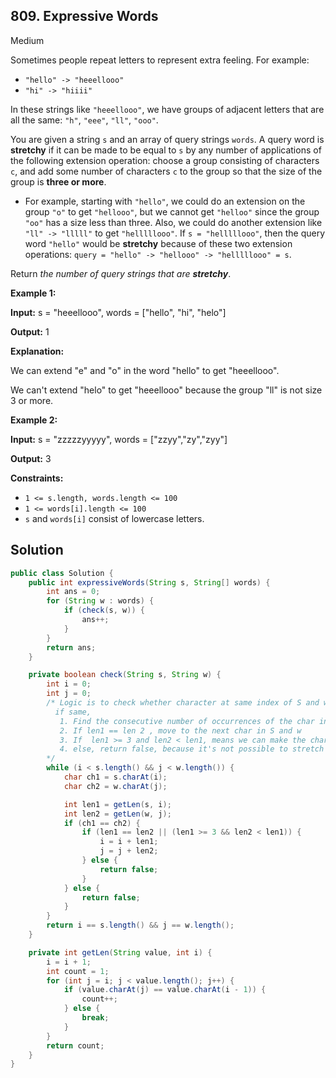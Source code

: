 ## 809\. Expressive Words

Medium

Sometimes people repeat letters to represent extra feeling. For example:

*   `"hello" -> "heeellooo"`
*   `"hi" -> "hiiii"`

In these strings like `"heeellooo"`, we have groups of adjacent letters that are all the same: `"h"`, `"eee"`, `"ll"`, `"ooo"`.

You are given a string `s` and an array of query strings `words`. A query word is **stretchy** if it can be made to be equal to `s` by any number of applications of the following extension operation: choose a group consisting of characters `c`, and add some number of characters `c` to the group so that the size of the group is **three or more**.

*   For example, starting with `"hello"`, we could do an extension on the group `"o"` to get `"hellooo"`, but we cannot get `"helloo"` since the group `"oo"` has a size less than three. Also, we could do another extension like `"ll" -> "lllll"` to get `"helllllooo"`. If `s = "helllllooo"`, then the query word `"hello"` would be **stretchy** because of these two extension operations: `query = "hello" -> "hellooo" -> "helllllooo" = s`.

Return _the number of query strings that are **stretchy**_.

**Example 1:**

**Input:** s = "heeellooo", words = ["hello", "hi", "helo"]

**Output:** 1

**Explanation:** 

We can extend "e" and "o" in the word "hello" to get "heeellooo". 

We can't extend "helo" to get "heeellooo" because the group "ll" is not size 3 or more.

**Example 2:**

**Input:** s = "zzzzzyyyyy", words = ["zzyy","zy","zyy"]

**Output:** 3

**Constraints:**

*   `1 <= s.length, words.length <= 100`
*   `1 <= words[i].length <= 100`
*   `s` and `words[i]` consist of lowercase letters.

## Solution

```java
public class Solution {
    public int expressiveWords(String s, String[] words) {
        int ans = 0;
        for (String w : words) {
            if (check(s, w)) {
                ans++;
            }
        }
        return ans;
    }

    private boolean check(String s, String w) {
        int i = 0;
        int j = 0;
        /* Logic is to check whether character at same index of S and w are same
          if same,
           1. Find the consecutive number of occurrences of the char in S (say len1) and w ( say len2)
           2. If len1 == len 2 , move to the next char in S and w
           3. If  len1 >= 3 and len2 < len1, means we can make the char in w stretchy to match len1
           4. else, return false, because it's not possible to stretch the char in w
        */
        while (i < s.length() && j < w.length()) {
            char ch1 = s.charAt(i);
            char ch2 = w.charAt(j);

            int len1 = getLen(s, i);
            int len2 = getLen(w, j);
            if (ch1 == ch2) {
                if (len1 == len2 || (len1 >= 3 && len2 < len1)) {
                    i = i + len1;
                    j = j + len2;
                } else {
                    return false;
                }
            } else {
                return false;
            }
        }
        return i == s.length() && j == w.length();
    }

    private int getLen(String value, int i) {
        i = i + 1;
        int count = 1;
        for (int j = i; j < value.length(); j++) {
            if (value.charAt(j) == value.charAt(i - 1)) {
                count++;
            } else {
                break;
            }
        }
        return count;
    }
}
```